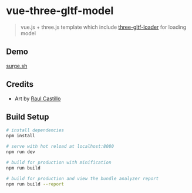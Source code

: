 # vue-three-gltf-model

> vue.js + three.js template which include [three-gltf-loader](https://www.npmjs.com/package/three-gltf-loader) for loading model

## Demo

[surge.sh](http://vue-three-gltf-model.surge.sh)

## Credits

- Art by [Raul Castillo](https://sketchfab.com/shamysoza)  

## Build Setup

``` bash
# install dependencies
npm install

# serve with hot reload at localhost:8080
npm run dev

# build for production with minification
npm run build

# build for production and view the bundle analyzer report
npm run build --report
```
